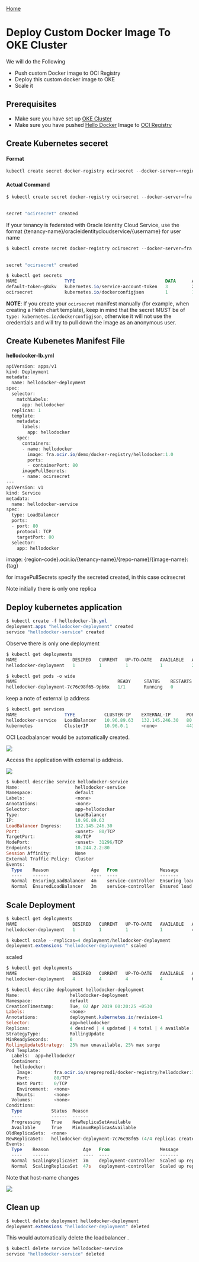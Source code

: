 [Home](../README.md)

# Deploy Custom Docker Image To OKE Cluster

We will do the Following

* Push custom Docker image to OCI Registry
* Deploy this custom docker image to OKE
* Scale it

## Prerequisites
* Make sure you have set up [OKE Cluster](OracleContainerEngineForKubernetes.md)
* Make sure you have pushed [Hello Docker](https://github.com/enabling-cloud/docker-learning/blob/master/HelloDockerImage.md) Image to [OCI Registry](OCIRegistry.md)


## Create Kubernetes seceret


#### Format
```Powershell
kubectl create secret docker-registry ocirsecret --docker-server=<region-code>.ocir.io --docker-username='<tenancy-name>/<oci-username>' --docker-password='<oci-auth-token>' --docker-email='<email-address>'
```

#### Actual Command
```Powershell
$ kubectl create secret docker-registry ocirsecret --docker-server=fra.ocir.io --docker-username=demo/nadeem@abc.com --docker-password=A<AFDS}r2[754:{o> --docker-email=nadeem@abc.com
 
 
secret "ocirsecret" created
```

If your tenancy is federated with Oracle Identity Cloud Service, use the format {tenancy-name}/oracleidentitycloudservice/{username} for user name

```Powershell
$ kubectl create secret docker-registry ocirsecret --docker-server=fra.ocir.io --docker-username=demo/oracleidentitycloudservice/nadeem@abc.com --docker-password=A<AFDS}r2[754:{o> --docker-email=nadeem@abc.com
 
 
secret "ocirsecret" created
```


```Powershell
$ kubectl get secrets
NAME                  TYPE                                  DATA      AGE
default-token-g8xkv   kubernetes.io/service-account-token   3         20m
ocirsecret            kubernetes.io/dockerconfigjson        1         12s
```

**NOTE**: If you create your `ocirsecret` manifest manually (for example, when creating a Helm chart template), keep in mind that the secret *MUST* be of `type: kubernetes.io/dockerconfigjson`, otherwise it will not use the credentials and will try to pull down the image as an anonymous user.

## Create Kubenetes Manifest File

**hellodocker-lb.yml**
```Powershell
apiVersion: apps/v1
kind: Deployment
metadata:
  name: hellodocker-deployment
spec:
  selector:
    matchLabels:
      app: hellodocker
  replicas: 1
  template:
    metadata:
      labels:
        app: hellodocker
    spec:
      containers:
      - name: hellodocker  
        image: fra.ocir.io/demo/docker-registry/hellodocker:1.0
        ports:
        - containerPort: 80
      imagePullSecrets:
      - name: ocirsecret
---
apiVersion: v1
kind: Service
metadata:
  name: hellodocker-service
spec:
  type: LoadBalancer
  ports:
  - port: 80
    protocol: TCP
    targetPort: 80
  selector:
    app: hellodocker
```

image: {region-code}.ocir.io/{tenancy-name}/{repo-name}/{image-name}:{tag}


for imagePullSecrets specify the secreted created, in this case ocirsecret



Note initially there is only one replica

## Deploy kubernetes application

```Powershell
$ kubectl create -f hellodocker-lb.yml
deployment.apps "hellodocker-deployment" created
service "hellodocker-service" created
```

Observe there is only one deployment

```Powershell
$ kubectl get deployments
NAME                     DESIRED   CURRENT   UP-TO-DATE   AVAILABLE   AGE
hellodocker-deployment   1         1         1            1           29s
```


```Powershell
$ kubectl get pods -o wide
NAME                                      READY     STATUS    RESTARTS   AGE       IP           NODE
hellodocker-deployment-7c76c98f65-9pb6x   1/1       Running   0          38s       10.244.2.2   10.0.11.2
```
keep a note of external ip address

```Powershell
$ kubectl get services
NAME                  TYPE           CLUSTER-IP    EXTERNAL-IP      PORT(S)        AGE
hellodocker-service   LoadBalancer   10.96.89.63   132.145.246.30   80:31296/TCP   57s
kubernetes            ClusterIP      10.96.0.1     <none>           443/TCP        28m
```

OCI Loadbalancer would be automatically created.

![](../resources/custom-docker-deploy-oke.png)

Access the application with external ip address.

![](../resources/hello-docker-oke.png)



```Powershell
$ kubectl describe service hellodocker-service
Name:                     hellodocker-service
Namespace:                default
Labels:                   <none>
Annotations:              <none>
Selector:                 app=hellodocker
Type:                     LoadBalancer
IP:                       10.96.89.63
LoadBalancer Ingress:     132.145.246.30
Port:                     <unset>  80/TCP
TargetPort:               80/TCP
NodePort:                 <unset>  31296/TCP
Endpoints:                10.244.2.2:80
Session Affinity:         None
External Traffic Policy:  Cluster
Events:
  Type    Reason                Age   From                Message
  ----    ------                ----  ----                -------
  Normal  EnsuringLoadBalancer  4m    service-controller  Ensuring load balancer
  Normal  EnsuredLoadBalancer   3m    service-controller  Ensured load balancer
```

## Scale Deployment

```Powershell
$ kubectl get deployments
NAME                     DESIRED   CURRENT   UP-TO-DATE   AVAILABLE   AGE
hellodocker-deployment   1         1         1            1           4m
```

```Powershell
$ kubectl scale --replicas=4 deployment/hellodocker-deployment
deployment.extensions "hellodocker-deployment" scaled
```
scaled

```Powershell
$ kubectl get deployments
NAME                     DESIRED   CURRENT   UP-TO-DATE   AVAILABLE   AGE
hellodocker-deployment   4         4         4            4           6m
```



```Powershell
$ kubectl describe deployment hellodocker-deployment
Name:                   hellodocker-deployment
Namespace:              default
CreationTimestamp:      Tue, 02 Apr 2019 00:20:25 +0530
Labels:                 <none>
Annotations:            deployment.kubernetes.io/revision=1
Selector:               app=hellodocker
Replicas:               4 desired | 4 updated | 4 total | 4 available | 0 unavailable
StrategyType:           RollingUpdate
MinReadySeconds:        0
RollingUpdateStrategy:  25% max unavailable, 25% max surge
Pod Template:
  Labels:  app=hellodocker
  Containers:
   hellodocker:
    Image:        fra.ocir.io/srepreprod1/docker-registry/hellodocker:1.0
    Port:         80/TCP
    Host Port:    0/TCP
    Environment:  <none>
    Mounts:       <none>
  Volumes:        <none>
Conditions:
  Type           Status  Reason
  ----           ------  ------
  Progressing    True    NewReplicaSetAvailable
  Available      True    MinimumReplicasAvailable
OldReplicaSets:  <none>
NewReplicaSet:   hellodocker-deployment-7c76c98f65 (4/4 replicas created)
Events:
  Type    Reason             Age   From                   Message
  ----    ------             ----  ----                   -------
  Normal  ScalingReplicaSet  7m    deployment-controller  Scaled up replica set hellodocker-deployment-7c76c98f65 to 1
  Normal  ScalingReplicaSet  47s   deployment-controller  Scaled up replica set hellodocker-deployment-7c76c98f65 to 4
```

Note that host-name changes 



![](../resources/clustered-docker-image.png)


## Clean up

```Powershell
$ kubectl delete deployment hellodocker-deployment
deployment.extensions "hellodocker-deployment" deleted
```

This would automatically delete the loadbalancer .

```Powershell
$ kubectl delete service hellodocker-service
service "hellodocker-service" deleted
```

